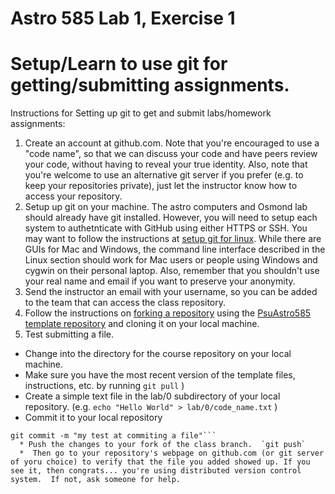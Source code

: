 # Astro 585 Lab 1, Exercise 1

# Setup/Learn to use git for getting/submitting assignments.

Instructions for Setting up git to get and submit labs/homework assignments:

1.  Create an account at github.com. Note that you're encouraged to use a "code name", so that we can discuss your code and have peers review your code, without having to reveal your true identity. Also, note that you're welcome to use an alternative git server if you prefer (e.g. to keep your repositories private), just let the instructor know how to access your repository.
2.  Setup up git on your machine. The astro computers and Osmond lab should already have git installed. However, you will need to setup each system to authetnticate with GitHub using either HTTPS or SSH. You may want to follow the instructions at [setup git for linux](https://help.github.com/articles/set-up-git/#platform-linux). While there are GUIs for Mac and Windows, the command line interface described in the Linux section should work for Mac users or people using Windows and cygwin on their personal laptop. Also, remember that you shouldn't use your real name and email if you want to preserve your anonymity.
3.  Send the instructor an email with your username, so you can be added to the team that can access the class repository.
4.  Follow the instructions on [forking a repository](https://help.github.com/articles/fork-a-repo/) using the [PsuAstro585 template repository](https://github.com/eford/PsuAstro585) and cloning it on your local machine.
5.  Test submitting a file.
  * Change into the directory for the course repository on your local machine.
  * Make sure you have the most recent version of the template files, instructions, etc. by running `git pull` )
  * Create a simple text file in the lab/0 subdirectory of your local repository.  (e.g. `echo "Hello World" > lab/0/code_name.txt` )
  * Commit it to your local repository
```git add lab/0/code_name.txt;  
git commit -m "my test at commiting a file"``` 
  * Push the changes to your fork of the class branch.  `git push`
  *  Then go to your repository's webpage on github.com (or git server of yoru choice) to verify that the file you added showed up. If you see it, then congrats... you're using distributed version control system.  If not, ask someone for help.



